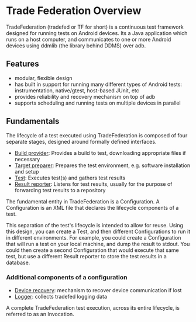 <!--
   Copyright 2011 The Android Open Source Project

   Licensed under the Apache License, Version 2.0 (the "License");
   you may not use this file except in compliance with the License.
   You may obtain a copy of the License at

       http://www.apache.org/licenses/LICENSE-2.0

   Unless required by applicable law or agreed to in writing, software
   distributed under the License is distributed on an "AS IS" BASIS,
   WITHOUT WARRANTIES OR CONDITIONS OF ANY KIND, either express or implied.
   See the License for the specific language governing permissions and
   limitations under the License.
-->

# Trade Federation Overview #

TradeFederation (tradefed or TF for short) is a continuous test framework designed for running tests
on Android devices. Its a Java application which runs on a host computer, and communicates to one or
more Android devices using ddmlib (the library behind DDMS) over adb.

## Features

- modular, flexible design
- has built in support for running many different types of Android tests: instrumentation, native/gtest, host-based JUnit, etc
- provides reliability and recovery mechanism on top of adb
- supports scheduling and running tests on multiple devices in parallel

## Fundamentals
The lifecycle of a test executed using TradeFederation is composed of four separate stages, designed
around formally defined interfaces.

- [Build provider](bp.html): Provides a build to test, downloading appropriate files if necessary
- [Target preparer](tp.html): Prepares the test environment, e.g. software installation and setup
- [Test](test.html): Executes test(s) and gathers test results
- [Result reporter](result.html): Listens for test results, usually for the purpose of forwarding
  test results to a repository

The fundamental entity in TradeFederation is a Configuration. A Configuration is an XML file that
declares the lifecycle components of a test.

This separation of the test's lifecycle is intended to allow for reuse.  Using this design, you can
create a Test, and then different Configurations to run it in different environments. For example,
you could create a Configuration that will run a test on your local machine, and dump the result to
stdout.  You could then create a second Configuration that would execute that same test, but use a
different Result reporter to store the test results in a database.

### Additional components of a configuration

- [Device recovery](recovery.html): mechanism to recover device communication if lost
- [Logger](logger.html): collects tradefed logging data

A complete TradeFederation test execution, across its entire lifecycle, is referred to as an
Invocation.
